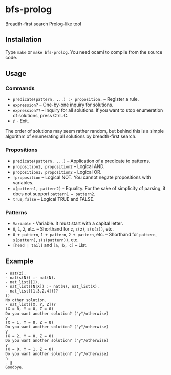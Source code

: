 # bfs-prolog

Breadth-first search Prolog-like tool

## Installation

Type `make` or `make bfs-prolog`.
You need ocaml to compile from the source code.

## Usage

### Commands

* `predicate(pattern, ...) :- proposition.` – Register a rule.
* `expression?` – One-by-one inquiry for solutions.
* `expression??` – Inquiry for all solutions.
  If you want to stop enumeration of solutions, press Ctrl+C.
* `@` - Exit.

The order of solutions may seem rather random,
but behind this is a simple algorithm of enumerating all solutions
by breadth-first search.

### Propositions

* `predicate(pattern, ...)` – Application of a predicate to patterns.
* `proposition1, proposition2` – Logical AND.
* `proposition1; proposition2` – Logical OR.
* `!proposition` – Logical NOT. You cannot negate propositions with variables.
* `=(pattern1, pattern2)` - Equality.
  For the sake of simplicity of parsing, it does not support `pattern1 = pattern2`.
* `true`, `false` – Logical TRUE and FALSE.

### Patterns

* `Variable` - Variable. It must start with a capital letter.
* `0`, `1`, `2`, etc. – Shorthand for `z`, `s(z)`, `s(s(z))`, etc.
* `0 + pattern`, `1 + pattern`, `2 + pattern`, etc.
  – Shorthand for `pattern`, `s(pattern)`, `s(s(pattern))`, etc.
* `[head | tail]` and `[a, b, c]` – List.

## Example

```
- nat(z).
- nat(s(N)) :- nat(N).
- nat_list([]).
- nat_list([N|X]) :- nat(N), nat_list(X).
- nat_list([1,3,2,4])??
()
No other solution.
- nat_list([X, Y, Z])?
(X = 0, Y = 0, Z = 0)
Do you want another solution? ("y"/otherwise)
y
(X = 1, Y = 0, Z = 0)
Do you want another solution? ("y"/otherwise)
y
(X = 2, Y = 0, Z = 0)
Do you want another solution? ("y"/otherwise)
y
(X = 0, Y = 1, Z = 0)
Do you want another solution? ("y"/otherwise)
n
- @
Goodbye.
```
